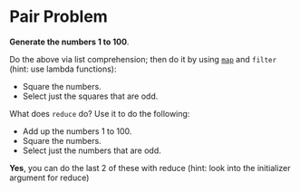 # Pair Problem

__Generate the numbers 1 to 100__.

Do the above via list comprehension; then do it by using [`map`](https://pandas.pydata.org/pandas-docs/stable/generated/pandas.Series.map.html) and `filter` (hint: use lambda functions):

 * Square the numbers.
 * Select just the squares that are odd.

What does `reduce` do? Use it to do the following:

 * Add up the numbers 1 to 100.
 * Square the numbers.
 * Select just the numbers that are odd.
 
 **Yes**, you can do the last 2 of these with reduce (hint: look into the initializer argument for reduce)
